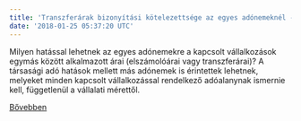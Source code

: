 ```yaml
---
title: 'Transzferárak bizonyítási kötelezettsége az egyes adónemeknél - 1. rész'
date: '2018-01-25 05:37:20 UTC'
---
```


Milyen hatással lehetnek az egyes adónemekre a kapcsolt vállalkozások egymás között alkalmazott árai (elszámolóárai vagy transzferárai)? A társasági adó hatások mellett más adónemek is érintettek lehetnek, melyeket minden kapcsolt vállalkozással rendelkező adóalanynak ismernie kell, függetlenül a vállalati mérettől.


[Bővebben](http://ift.tt/2DB6pOV)
